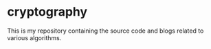 # cryptography
This is my repository containing the source code and blogs related to various algorithms.
